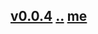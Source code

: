## [v0.0.4](https://github.com/shanuan/blog/edit/master/mp4/readme.md) [..](..) [me](https://shanuan.github.io/blog/mp4/)

##
